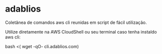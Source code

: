 # adablios

Coletânea de comandos aws cli reunidas em script de fácil utilização.

Utilize diretamente na AWS CloudShell ou seu terminal caso tenha instaldo aws cli: 

bash <( wget -qO- cli.adablios.com)
